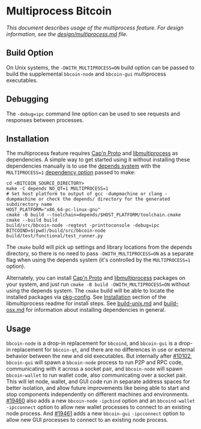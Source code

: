 # Multiprocess Bitcoin

_This document describes usage of the multiprocess feature. For design information, see the [design/multiprocess.md](design/multiprocess.md) file._

## Build Option

On Unix systems, the `-DWITH_MULTIPROCESS=ON` build option can be passed to build the supplemental `bbcoin-node` and `bbcoin-gui` multiprocess executables.

## Debugging

The `-debug=ipc` command line option can be used to see requests and responses between processes.

## Installation

The multiprocess feature requires [Cap'n Proto](https://capnproto.org/) and [libmultiprocess](https://github.com/bbcoin-core/libmultiprocess) as dependencies. A simple way to get started using it without installing these dependencies manually is to use the [depends system](../depends) with the `MULTIPROCESS=1` [dependency option](../depends#dependency-options) passed to make:

```
cd <BITCOIN_SOURCE_DIRECTORY>
make -C depends NO_QT=1 MULTIPROCESS=1
# Set host platform to output of gcc -dumpmachine or clang -dumpmachine or check the depends/ directory for the generated subdirectory name
HOST_PLATFORM="x86_64-pc-linux-gnu"
cmake -B build --toolchain=depends/$HOST_PLATFORM/toolchain.cmake
cmake --build build
build/src/bbcoin-node -regtest -printtoconsole -debug=ipc
BITCOIND=$(pwd)/build/src/bbcoin-node build/test/functional/test_runner.py
```

The `cmake` build will pick up settings and library locations from the depends directory, so there is no need to pass `-DWITH_MULTIPROCESS=ON` as a separate flag when using the depends system (it's controlled by the `MULTIPROCESS=1` option).

Alternately, you can install [Cap'n Proto](https://capnproto.org/) and [libmultiprocess](https://github.com/bbcoin-core/libmultiprocess) packages on your system, and just run `cmake -B build -DWITH_MULTIPROCESS=ON` without using the depends system. The `cmake` build will be able to locate the installed packages via [pkg-config](https://www.freedesktop.org/wiki/Software/pkg-config/). See [Installation](https://github.com/bbcoin-core/libmultiprocess/blob/master/doc/install.md) section of the libmultiprocess readme for install steps. See [build-unix.md](build-unix.md) and [build-osx.md](build-osx.md) for information about installing dependencies in general.

## Usage

`bbcoin-node` is a drop-in replacement for `bbcoind`, and `bbcoin-gui` is a drop-in replacement for `bbcoin-qt`, and there are no differences in use or external behavior between the new and old executables. But internally after [#10102](https://github.com/bbcoin/bbcoin/pull/10102), `bbcoin-gui` will spawn a `bbcoin-node` process to run P2P and RPC code, communicating with it across a socket pair, and `bbcoin-node` will spawn `bbcoin-wallet` to run wallet code, also communicating over a socket pair. This will let node, wallet, and GUI code run in separate address spaces for better isolation, and allow future improvements like being able to start and stop components independently on different machines and environments.
[#19460](https://github.com/bbcoin/bbcoin/pull/19460) also adds a new `bbcoin-node` `-ipcbind` option and an `bbcoind-wallet` `-ipcconnect` option to allow new wallet processes to connect to an existing node process.
And [#19461](https://github.com/bbcoin/bbcoin/pull/19461) adds a new `bbcoin-gui` `-ipcconnect` option to allow new GUI processes to connect to an existing node process.
